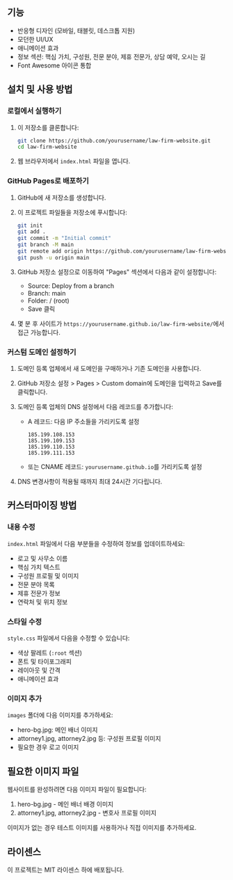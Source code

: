 ## 기능

- 반응형 디자인 (모바일, 태블릿, 데스크톱 지원)
- 모던한 UI/UX
- 애니메이션 효과
- 정보 섹션: 핵심 가치, 구성원, 전문 분야, 제휴 전문가, 상담 예약, 오시는 길
- Font Awesome 아이콘 통합

## 설치 및 사용 방법

### 로컬에서 실행하기

1. 이 저장소를 클론합니다:
   ```bash
   git clone https://github.com/yourusername/law-firm-website.git
   cd law-firm-website
   ```

2. 웹 브라우저에서 `index.html` 파일을 엽니다.

### GitHub Pages로 배포하기

1. GitHub에 새 저장소를 생성합니다.

2. 이 프로젝트 파일들을 저장소에 푸시합니다:
   ```bash
   git init
   git add .
   git commit -m "Initial commit"
   git branch -M main
   git remote add origin https://github.com/yourusername/law-firm-website.git
   git push -u origin main
   ```

3. GitHub 저장소 설정으로 이동하여 "Pages" 섹션에서 다음과 같이 설정합니다:
   - Source: Deploy from a branch
   - Branch: main
   - Folder: / (root)
   - Save 클릭

4. 몇 분 후 사이트가 `https://yourusername.github.io/law-firm-website/`에서 접근 가능합니다.

### 커스텀 도메인 설정하기

1. 도메인 등록 업체에서 새 도메인을 구매하거나 기존 도메인을 사용합니다.

2. GitHub 저장소 설정 > Pages > Custom domain에 도메인을 입력하고 Save를 클릭합니다.

3. 도메인 등록 업체의 DNS 설정에서 다음 레코드를 추가합니다:
   - A 레코드: 다음 IP 주소들을 가리키도록 설정
     ```
     185.199.108.153
     185.199.109.153
     185.199.110.153
     185.199.111.153
     ```
   - 또는 CNAME 레코드: `yourusername.github.io`를 가리키도록 설정

4. DNS 변경사항이 적용될 때까지 최대 24시간 기다립니다.

## 커스터마이징 방법

### 내용 수정

`index.html` 파일에서 다음 부분들을 수정하여 정보를 업데이트하세요:

- 로고 및 사무소 이름
- 핵심 가치 텍스트
- 구성원 프로필 및 이미지
- 전문 분야 목록
- 제휴 전문가 정보
- 연락처 및 위치 정보

### 스타일 수정

`style.css` 파일에서 다음을 수정할 수 있습니다:

- 색상 팔레트 (`:root` 섹션)
- 폰트 및 타이포그래피
- 레이아웃 및 간격
- 애니메이션 효과

### 이미지 추가

`images` 폴더에 다음 이미지를 추가하세요:

- hero-bg.jpg: 메인 배너 이미지
- attorney1.jpg, attorney2.jpg 등: 구성원 프로필 이미지
- 필요한 경우 로고 이미지

## 필요한 이미지 파일

웹사이트를 완성하려면 다음 이미지 파일이 필요합니다:

1. hero-bg.jpg - 메인 배너 배경 이미지
2. attorney1.jpg, attorney2.jpg - 변호사 프로필 이미지

이미지가 없는 경우 테스트 이미지를 사용하거나 직접 이미지를 추가하세요.

## 라이센스

이 프로젝트는 MIT 라이센스 하에 배포됩니다. 